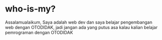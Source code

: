 # who-is-my?
Assalamualaikum, Saya adalah web dev dan saya belajar pengembangan web dengan OTODIDAK, jadi jangan ada yang putus asa kalau kalian belajar pemrograman dengan
OTODIDAK
